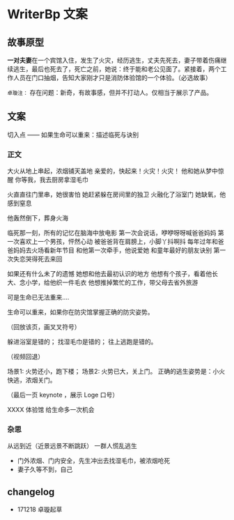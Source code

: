 # WriterBp 文案

## 故事原型

**一对夫妻**在一个宾馆入住，发生了火灾，经历逃生，丈夫先死去，妻子带着伤痛继续逃生，最后也死去了，死亡之前，她说：终于能和老公见面了。紧接着，两个工作人员在门口抽烟，告知大家刚才只是消防体验馆的一个体验。（必选故事）　

`卓璇注：` 存在问题：新奇，有故事感，但并不打动人。仅相当于展示了产品。

## 文案

切入点 —— 如果生命可以重来：描述临死与诀别

### 正文

大火从地上串起，浓烟铺天盖地
亲爱的，快起来！火灾！火灾！
他和她从梦中惊醒
你等我，我去厨房拿湿毛巾

火直直往门里串，她很害怕
她赶紧躲在房间里的独卫
火融化了浴室门
她缺氧，他感到窒息

他轰然倒下，葬身火海

临死那一刻，所有的记忆在脑海中放电影
第一次会说话，咿咿呀呀喊爸爸妈妈
第一次喜欢上一个男孩，怦然心动
被爸爸背在肩膀上，小脚丫抖啊抖
每年过年和爸爸妈妈去火场看新年节目
和他第一次牵手，他说爱她
和童年最好的朋友诀别
第一次失恋哭得死去来回

如果还有什么未了的遗憾
她想和他去最初认识的地方
他想有个孩子，看着他长大、念小学，给他织一件毛衣
他想推掉繁忙的工作，带父母去省外旅游

可是生命已无法重来....

生命可以重来，如果你在防灾馆掌握正确的防灾姿势。

（回放该页，画叉叉符号）

躲进浴室是错的；
找湿毛巾是错的；
往上逃跑是错的。

（视频回退）

场景1: 火势还小，跑下楼；
场景2: 火势已大，关上门。
正确的逃生姿势是：小火快逃，浓烟关门。

（最后一页 keynote ，展示 Loge 口号）

XXXX 体验馆
给生命多一次机会

### 杂思

从远到近（近景远景不断跳跃）
一群人慌乱逃生

- 门外浓烟、门内安全，先生冲出去找湿毛巾，被浓烟呛死
- 妻子久等不到，自己

## changelog

- 171218 卓璇起草






